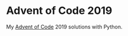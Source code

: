 # Advent of Code 2019
My [Advent of Code](https://adventofcode.com/2019) 2019 solutions with Python.
